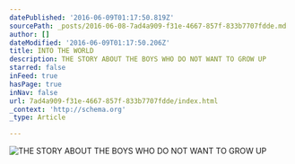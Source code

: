 ```yaml
---
datePublished: '2016-06-09T01:17:50.819Z'
sourcePath: _posts/2016-06-08-7ad4a909-f31e-4667-857f-833b7707fdde.md
author: []
dateModified: '2016-06-09T01:17:50.206Z'
title: INTO THE WORLD
description: THE STORY ABOUT THE BOYS WHO DO NOT WANT TO GROW UP
starred: false
inFeed: true
hasPage: true
inNav: false
url: 7ad4a909-f31e-4667-857f-833b7707fdde/index.html
_context: 'http://schema.org'
_type: Article

---
```

![THE STORY ABOUT THE BOYS WHO DO NOT WANT TO GROW UP](https://the-grid-user-content.s3-us-west-2.amazonaws.com/9a1f9b02-1f9c-4d4e-b5cd-0885caf91e4b.jpg)